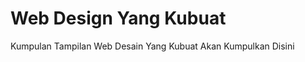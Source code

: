 <html>
  <H1>Web Design Yang Kubuat</H1>
  <p>Kumpulan Tampilan Web Desain Yang Kubuat Akan Kumpulkan Disini</p>
</html>

